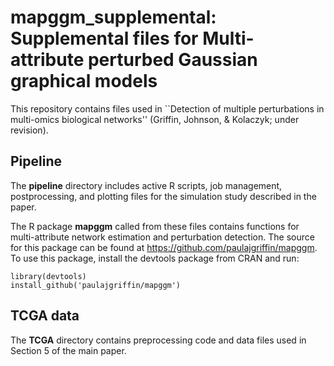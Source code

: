 # mapggm_supplemental: Supplemental files for Multi-attribute perturbed Gaussian graphical models 

This repository contains files used in ``Detection of multiple perturbations in multi-omics biological networks'' (Griffin, Johnson, & Kolaczyk; under revision).

## Pipeline
The **pipeline** directory includes active R scripts, job management, postprocessing, and plotting files for the simulation study described in the paper.

The R package **mapggm** called from these files contains functions for multi-attribute network estimation and perturbation detection.  The source for this package can be found at <https://github.com/paulajgriffin/mapggm>.  To use this package, install the devtools package from CRAN and run: 

	library(devtools)
	install_github('paulajgriffin/mapggm')

## TCGA data
The **TCGA** directory contains preprocessing code and data files used in Section 5 of the main paper.


